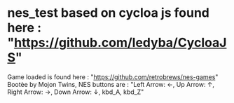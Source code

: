 # nes_test based on cycloa js found here : "https://github.com/ledyba/CycloaJS"
Game loaded is found here : "https://github.com/retrobrews/nes-games" Bootèe by Mojon Twins, NES buttons are : "Left Arrow: ←, Up Arrow: ↑, Right Arrow: →, Down Arrow: ↓, kbd_A, kbd_Z"
